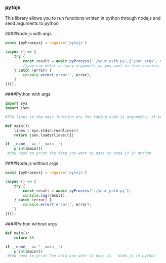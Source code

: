 ### pytojs

This library allows you to run functions written in python through nodejs and send arguments to python

####Node.js with args　

```javascript
const {pyProcess} = require('pytojs')

(async () => {
    try {
        const result = await pyProcess('./your_path.py',['your_args','your_second_args']);
        //you can enter as many arguments as you want in this section; the arguments you enter will come as an array
    } catch (error) {
        console.error('error:', error);
    }
})();
```
####Python with args　
```python
import sys
import json

#The lines in the main function are for taking node.js arguments; if you are not sending any arguments, these lines are not needed

def main():
    lines = sys.stdin.readlines()
    return json.loads(lines[0])

if __name__ == "__main__":
    print(main())
 #You need to print the data you want to pass to node.js in python
```

####Node.js without args　

```javascript
const {pyProcess} = require('pytojs')

(async () => {
    try {
        const result = await pyProcess('./your_path.py');
        console.log(result);
    } catch (error) {
        console.error('error:', error);
    }
})();
```
####Python without args　
```python
def main():
    return 85

if __name__ == "__main__":
    print(main())
 #You need to print the data you want to pass to   node.js in python
```


